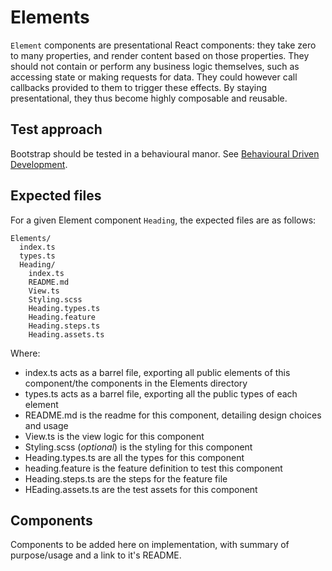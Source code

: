 # Elements

`Element` components are presentational React components: they take zero to many properties, and render content based on those properties. They should not contain or perform any business logic themselves, such as accessing state or making requests for data. They could however call callbacks provided to them to trigger these effects. By staying presentational, they thus become highly composable and reusable.

## Test approach

Bootstrap should be tested in a behavioural manor. See [Behavioural Driven Development](../../docs/Test.md#style-of-test).

## Expected files

For a given Element component `Heading`, the expected files are as follows:

```
Elements/
  index.ts
  types.ts
  Heading/
    index.ts
    README.md
    View.ts
    Styling.scss
    Heading.types.ts
    Heading.feature
    Heading.steps.ts
    Heading.assets.ts
```

Where:

- index.ts acts as a barrel file, exporting all public elements of this component/the components in the Elements directory
- types.ts acts as a barrel file, exporting all the public types of each element
- README.md is the readme for this component, detailing design choices and usage
- View.ts is the view logic for this component
- Styling.scss (_optional_) is the styling for this component
- Heading.types.ts are all the types for this component
- heading.feature is the feature definition to test this component
- Heading.steps.ts are the steps for the feature file
- HEading.assets.ts are the test assets for this component

## Components

Components to be added here on implementation, with summary of purpose/usage and a link to it's README.
